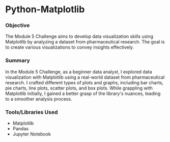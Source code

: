 # Python-Matplotlib

### Objective
The Module 5 Challenge aims to develop data visualization skills using Matplotlib by analyzing a dataset from pharmaceutical research. The goal is to create various visualizations to convey insights effectively.

### Summary
In the Module 5 Challenge, as a beginner data analyst, I explored data visualization with Matplotlib using a real-world dataset from pharmaceutical research. I crafted different types of plots and graphs, including bar charts, pie charts, line plots, scatter plots, and box plots. While grappling with Matplotlib initially, I gained a better grasp of the library's nuances, leading to a smoother analysis process.

### Tools/Libraries Used
- Matplotlib
- Pandas
- Jupyter Notebook
